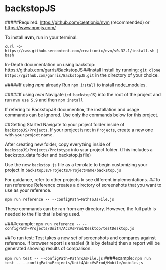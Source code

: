 # backstopJS 

#####Required:
https://github.com/creationix/nvm (recommended) or https://www.npmjs.com/

To install **nvm**, run in your terminal:

 ```curl -o- https://raw.githubusercontent.com/creationix/nvm/v0.32.1/install.sh | bash```

In-Depth documentation on using backstop: https://github.com/garris/BackstopJS
##Install
Install by running:
```git clone https://github.com/garris/BackstopJS.git```
in the directory of your choice. 

#####If using *npm* already
Run ```npm install``` to install node_modules. 

#####If using *nvm* 
Navigate (```cd backstopJS```) into the root of the project and run ```nvm use 5.9``` and then ```npm install```.

If refering to BackstopJS documention, the installation and usage commands can be ignored. Use only the commands below for this project.

##Getting Started
Navigate to your project folder inside of ```backstopJS/Projects```.  If your project is not in ```Projects```, create a new one with your project name.  


After creating new folder, copy everything inside of ```backstopJS/Projects/Prototype``` into your project folder.  (This includes a backstop_data folder and backstop.js file)

Use the new ```backstop.js``` file as a template to begin customizing your project in ```backstopJs/Projects/ProjectName/backstop.js```

For guidance, refer to other projects to see different implementations. 
##To run reference
Reference creates a directory of screenshots that you want to use as your reference.

```npm run reference -- --configPath=PathToJsFile.js```

These commands can be ran from any directory. However, the full path is needed to the file that is being used.


####example:
```npm run reference -- --configPath=Projects/Unit4/AccVsProd/Desktop/testDesktop.js```

##To run test:
Test takes a new set of screenshots and compares against reference. If browser report is enabled (it is by default) then a report will be generated showing results of comparison. 

```npm run test -- --configPath=PathToJsFile.js```
####example:
```npm run test -- --configPath=Projects/Unit4/AccVsProd/Mobile/mobile.js```




